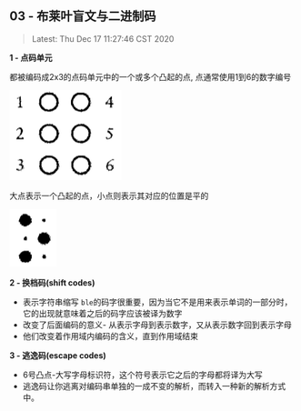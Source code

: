 ## 03 - 布莱叶盲文与二进制码

> Latest: Thu Dec 17 11:27:46 CST 2020

**1 - 点码单元**

都被编码成2x3的点码单元中的一个或多个凸起的点, 点通常使用1到6的数字编号

<img src="./01.png" />

大点表示一个凸起的点，小点则表示其对应的位置是平的

<img src="./02.png" />

**2 - 换档码(shift codes)**

*  表示字符串缩写 `ble`的码字很重要，因为当它不是用来表示单词的一部分时，它的出现就意味着之后的码字应该被译为数字
* 改变了后面编码的意义- 从表示字母到表示数字，又从表示数字回到表示字母
* 他们改变着作用域内编码的含义，直到作用域结束

**3 - 逃逸码(escape codes)**

* 6号凸点-大写字母标识符，这个符号表示它之后的字母都将译为大写
* 逃逸码让你逃离对编码串单独的一成不变的解析，而转入一种新的解析方式中。
